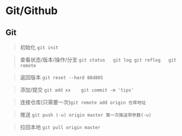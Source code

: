 # Git/Github
## Git
>初始化 ```git init```

>查看状态/版本/操作/分支 ```git status   git log git reflog   git remote```

>返回版本 ```git reset --hard 88d885 ```

>添加/提交 ```git add xx  	git commit -m 'tips'```

>连接仓库(只需要一次)```git remote add origin 仓库地址```

>推送 ```git push (-u) origin master 第一次推送带参数(-u)```

>拉回本地 ```git pull origin master```

